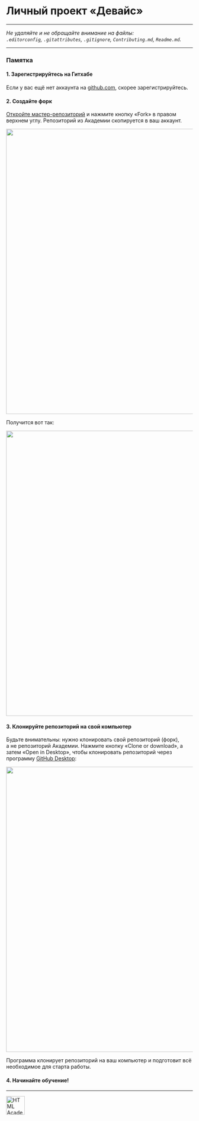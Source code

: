# Личный проект «Девайс»

 ---

 _Не удаляйте и не обращайте внимание на файлы:_<br>
 _`.editorconfig`, `.gitattributes`, `.gitignore`, `Contributing.md`, `Readme.md`._

 ---

 ### Памятка

 #### 1. Зарегистрируйтесь на Гитхабе

 Если у вас ещё нет аккаунта на [github.com](https://github.com/join), скорее зарегистрируйтесь.

 #### 2. Создайте форк

 [Откройте мастер-репозиторий](https://github.com/ViralLka/device) и нажмите кнопку «Fork» в правом верхнем углу. Репозиторий из Академии скопируется в ваш аккаунт.

 <img width="769" alt="" src="https://user-images.githubusercontent.com/10909/29037894-3cff89c2-7bae-11e7-8bae-a640a044bb03.jpg">

 Получится вот так:

 <img width="769" alt="" src="https://user-images.githubusercontent.com/10909/29037896-3dcef054-7bae-11e7-9857-babded766668.jpg">

 #### 3. Клонируйте репозиторий на свой компьютер

 Будьте внимательны: нужно клонировать свой репозиторий (форк), а не репозиторий Академии. Нажмите кнопку «Clone or download», а затем «Open in Desktop», чтобы клонировать репозиторий через программу [GitHub Desktop](https://desktop.github.com):

 <img width="769" alt="" src="https://user-images.githubusercontent.com/10909/29037898-3f01b510-7bae-11e7-98fb-2bbba7236053.jpg">

 Программа клонирует репозиторий на ваш компьютер и подготовит всё необходимое для старта работы.

 #### 4. Начинайте обучение!

 ---

 <a href="https://htmlacademy.ru/intensive/htmlcss"><img align="left" width="50" height="50" alt="HTML Academy" src="https://up.htmlacademy.ru/static/img/intensive/htmlcss/logo-for-github-2.png"></a>
